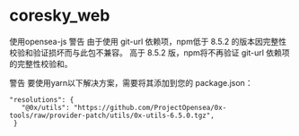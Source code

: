 # coresky_web


使用opensea-js 
警告 由于使用 git-url 依赖项，npm低于 8.5.2 的版本因完整性校验和验证损坏而与此包不兼容。
高于 8.5.2 版，npm将不再验证 git-url 依赖项的完整性校验和。

警告 要使用yarn以下解决方案，需要将其添加到您的 package.json：
```
"resolutions": {
   "@0x/utils": "https://github.com/ProjectOpensea/0x-tools/raw/provider-patch/utils/0x-utils-6.5.0.tgz",
 }
```
